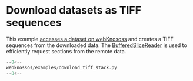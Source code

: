 # Download datasets as TIFF sequences

This example [accesses a dataset on webKnososs](../../api/webknossos/dataset/remote_dataset.md#webknossos.dataset.remote_dataset.RemoteDataset.open) and creates a TIFF sequences from the downloaded data. The [BufferedSliceReader](../../api/webknossos/dataset/layer/view/view.md#webknossos.dataset.layer.view.View.get_buffered_slice_reader) is used to efficiently request sections from the remote data.

```python
--8<--
webknossos/examples/download_tiff_stack.py
--8<--
```
